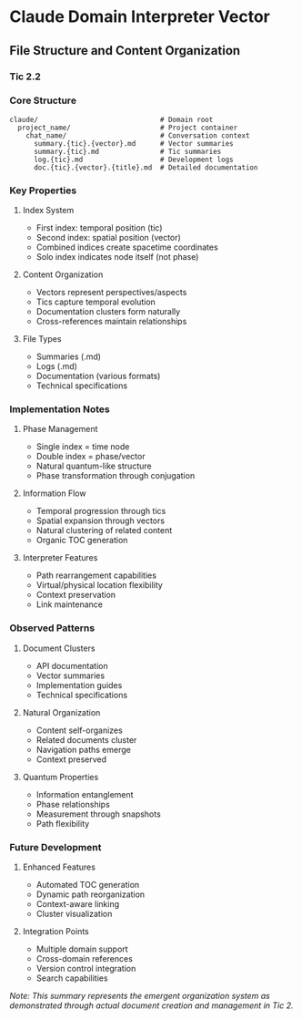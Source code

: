 # Claude Domain Interpreter Vector
## File Structure and Content Organization
### Tic 2.2

### Core Structure
```
claude/                              # Domain root
  project_name/                      # Project container
    chat_name/                       # Conversation context
      summary.{tic}.{vector}.md      # Vector summaries
      summary.{tic}.md               # Tic summaries
      log.{tic}.md                   # Development logs
      doc.{tic}.{vector}.{title}.md  # Detailed documentation
```

### Key Properties

1. Index System
   - First index: temporal position (tic)
   - Second index: spatial position (vector)
   - Combined indices create spacetime coordinates
   - Solo index indicates node itself (not phase)

2. Content Organization
   - Vectors represent perspectives/aspects
   - Tics capture temporal evolution
   - Documentation clusters form naturally
   - Cross-references maintain relationships

3. File Types
   - Summaries (.md)
   - Logs (.md)
   - Documentation (various formats)
   - Technical specifications

### Implementation Notes

1. Phase Management
   - Single index = time node
   - Double index = phase/vector
   - Natural quantum-like structure
   - Phase transformation through conjugation

2. Information Flow
   - Temporal progression through tics
   - Spatial expansion through vectors
   - Natural clustering of related content
   - Organic TOC generation

3. Interpreter Features
   - Path rearrangement capabilities 
   - Virtual/physical location flexibility
   - Context preservation
   - Link maintenance

### Observed Patterns

1. Document Clusters
   - API documentation
   - Vector summaries
   - Implementation guides
   - Technical specifications

2. Natural Organization
   - Content self-organizes
   - Related documents cluster
   - Navigation paths emerge
   - Context preserved

3. Quantum Properties
   - Information entanglement
   - Phase relationships
   - Measurement through snapshots
   - Path flexibility

### Future Development

1. Enhanced Features
   - Automated TOC generation
   - Dynamic path reorganization
   - Context-aware linking
   - Cluster visualization

2. Integration Points
   - Multiple domain support
   - Cross-domain references
   - Version control integration
   - Search capabilities

*Note: This summary represents the emergent organization system as demonstrated through actual document creation and management in Tic 2.*